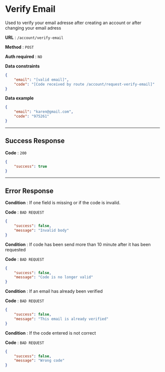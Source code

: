 # Verify Email

Used to verify your email adresse after creating an account or after changing your email adress

**URL** : `/account/verify-email`

**Method** : `POST`

**Auth required** : `NO`

**Data constraints**

```json
{
    "email": "[valid email]",
    "code": "[Code received by route /account/request-verify-email]"
}
```

**Data example**

```json
{
    "email": "karen@gmail.com",
    "code": "975261"
}
```

---

## Success Response

**Code** : `200`

```json
{
    "success": true 
}
```

---

## Error Response

**Condition** : If one field is missing or if the code is invalid.

**Code** : `BAD REQUEST`

```json
{
    "success": false,
    "message": "Invalid body"
}
```

**Condition** : If code has been send more than 10 minute after it has been requested

**Code** : `BAD REQUEST`

```json
{
    "success": false,
    "message": "Code is no longer valid"
}
```

**Condition** : If an email has already been verified

**Code** : `BAD REQUEST`

```json
{
    "success": false,
    "message": "This email is already verified"
}
```

**Condition** : If the code entered is not correct

**Code** : `BAD REQUEST`

```json
{
    "success": false,
    "message": "Wrong code"
}
```
